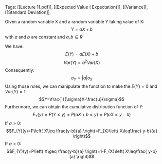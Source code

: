 Tags: [[Lecture 11.pdf]], [[Expected Value ( Expectation)]], [[Variance]], [[Standard Deviation]], 

Given a random variable X and a random variable Y taking value of X:
$$Y=aX+b$$
with $a$ and $b$ are constant and $a,b\in R$

We have:
$$E(Y)=aE(X)+b$$
$$Var(Y)=a^2Var(X)$$
Consequently:
$$\sigma_{Y}=|a|\sigma_{X}$$
Using those rules, we can manipulate the function to make the $E(Y)=0$ and $Var(Y)=1$
$$Y=\frac{1}{\sigma}X-\frac{u}{\sigma}$$
Furthermore, we can obtain the cumulative distribution function of $Y$:
$$F_{Y}(y)=P(Y\leq y)=P(aX+b\leq y)=P(aX\leq y-b)$$
If $a>0$:
$$F_{Y}(y)=P\left( X\leq \frac{y-b}{a} \right)=F_{X}\left( X\leq\frac{ y-b}{a} \right)$$
If $a<0$:
$$F_{Y}(y)=P\left( X\geq \frac{y-b}{a} \right)=1-F_{X}\left( X\leq\frac{ y-b}{a} \right)$$

